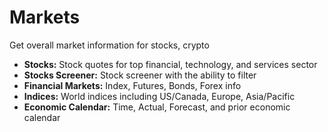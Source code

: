 # **Markets**
  
  
Get overall market information for stocks, crypto 
- **Stocks:** Stock quotes for top financial, technology, and services sector
- **Stocks Screener:** Stock screener with the ability to filter
- **Financial Markets:** Index, Futures, Bonds, Forex info
- **Indices:** World indices including US/Canada, Europe, Asia/Pacific
- **Economic Calendar:** Time, Actual, Forecast, and prior economic calendar
